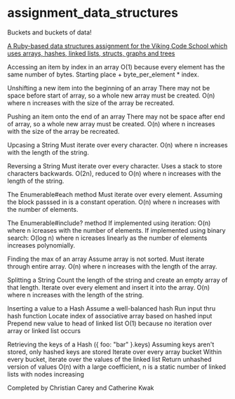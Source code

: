 # assignment_data_structures
Buckets and buckets of data!

[A Ruby-based data structures assignment for the Viking Code School which uses arrays, hashes, linked lists, structs, graphs and trees](http://www.vikingcodeschool.com)


Accessing an item by index in an array
  O(1) because every element has the same number of bytes.
  Starting place + byte_per_element * index.

Unshifting a new item into the beginning of an array
  There may not be space before start of array, so a whole new array must be created.
  O(n) where n increases with the size of the array be recreated.

Pushing an item onto the end of an array
  There may not be space after end of array, so a whole new array must be created.
  O(n) where n increases with the size of the array be recreated.

Upcasing a String
  Must iterate over every character.
  O(n) where n increases with the length of the string.

Reversing a String
  Must iterate over every character.
  Uses a stack to store characters backwards.
  O(2n), reduced to O(n) where n increases with the length of the string.

The Enumerable#each method
  Must iterate over every element.
  Assuming the block passsed in is a constant operation.
  O(n) where n increases with the number of elements.

The Enumerable#include? method
  If implemented using iteration: O(n) where n icreases with the number of elements.
  If implemented using binary search: O(log n) where n icreases linearly as the number of elements increases polynomially.

Finding the max of an array
  Assume array is not sorted.
  Must iterate through entire array.
  O(n) where n increases with the length of the array.

Splitting a String
  Count the length of the string and create an empty array of that length.
  Iterate over every element and insert it into the array.
  O(n) where n increases with the length of the string.

Inserting a value to a Hash
  Assume a well-balanced hash
  Run input thru hash function
  Locate index of associative array based on hashed input
  Prepend new value to head of linked list
  O(1) because no iteration over array or linked list occurs

Retrieving the keys of a Hash ({ foo: "bar" }.keys)
  Assuming keys aren't stored, only hashed keys are stored
  Iterate over every array bucket
  Within every bucket, iterate over the values of the linked list
  Return unhashed version of values
  O(n) with a large coefficient, n is a static number of linked lists with nodes increasing

Completed by Christian Carey and Catherine Kwak